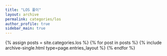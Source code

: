 ```yaml
---
title: "LOS 풀이"
layout: archive
permalink: categories/los
author_profile: true
sidebar_main: true
---
```



{% assign posts = site.categories.los %}
{% for post in posts %} {% include archive-single.html type=page.entries_layout %} {% endfor %}
